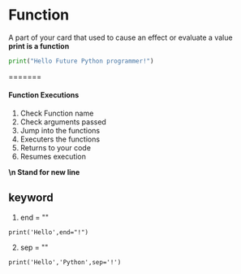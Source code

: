 
# Function
 
A part of your card that used to cause an effect or evaluate a value   
**print is a function**
```python
print("Hello Future Python programmer!")  
```
=======
#### Function Executions  
1. Check Function name   
2. Check arguments passed   
3. Jump into the functions  
4. Executers the functions  
5. Returns to your code  
6. Resumes  execution    
    
**\n Stand for new line**  
## keyword  

  1. end = ""   
  ```console
  print('Hello',end="!")
  ```
  2. sep = ""   
```console  
print('Hello','Python',sep='!')
```